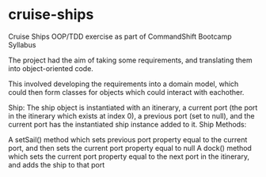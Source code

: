 # cruise-ships
Cruise Ships OOP/TDD exercise as part of CommandShift Bootcamp Syllabus

The project had the aim of taking some requirements, and translating them into object-oriented code. 

This involved developing the requirements into a domain model, which could then form classes for objects which could interact with eachother.

Ship: The ship object is instantiated with an itinerary, a current port (the port in the itinerary which exists at index 0), a previous port (set to null), and the current port has the instantiated ship instance added to it.
Ship Methods: 

A setSail() method which sets previous port property equal to the current port, and then sets the current port property equal to null
A dock() method which sets the current port property equal to the next port in the itinerary, and adds the ship to that port

